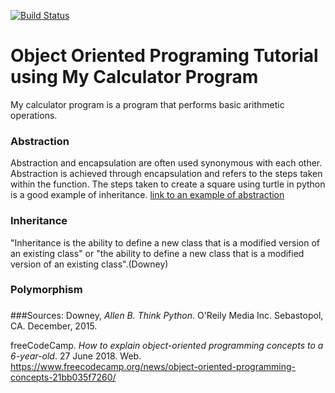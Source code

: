 [![Build Status](https://travis-ci.com/njitsuarez/gettingstartedDockerIS218HW2.svg?branch=master)](https://travis-ci.com/njitsuarez/gettingstartedDockerIS218HW2)
# Object Oriented Programing Tutorial using My Calculator Program
My calculator program is a program that performs basic arithmetic operations.

### Abstraction
Abstraction and encapsulation are often used synonymous with each other. 
Abstraction is achieved through encapsulation and refers to the steps taken within the function.
The steps taken to create a square using turtle in python is a good example of inheritance.
[link to an example of abstraction](https://github.com/njitsuarez/OOP/blob/master/DrawSquare/DrawSquare.py)

### Inheritance
"Inheritance is the ability to define a new class that is a modified version
of an existing class" or "the ability to define a new class that is a modified version of an existing
class".(Downey)

### Polymorphism

###
###Sources:
Downey, _Allen B. Think Python_. O'Reily Media Inc. Sebastopol, CA. December, 2015. 

freeCodeCamp. _How to explain object-oriented programming concepts to a 6-year-old_.
27 June 2018. Web. https://www.freecodecamp.org/news/object-oriented-programming-concepts-21bb035f7260/